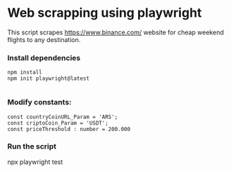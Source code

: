# Web scrapping using playwright

This script scrapes https://www.binance.com/ website for cheap weekend flights to any destination.

### Install dependencies

```
npm install
npm init playwright@latest


```

### Modify constants:
```
const countryCoinURL_Param = 'ARS';
const criptoCoin_Param = 'USDT';
const priceThreshold : number = 200.000

```

### Run the script

npx playwright test

```
